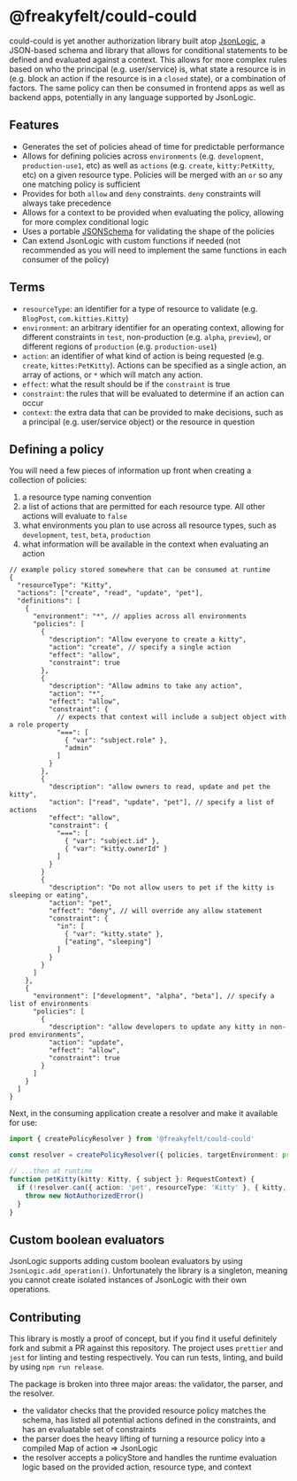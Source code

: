 # @freakyfelt/could-could

could-could is yet another authorization library built atop [JsonLogic](https://jsonlogic.com), a JSON-based schema and library that allows for conditional statements to be defined and evaluated against a context. This allows for more complex rules based on who the principal (e.g. user/service) is, what state a resource is in (e.g. block an action if the resource is in a `closed` state), or a combination of factors. The same policy can then be consumed in frontend apps as well as backend apps, potentially in any language supported by JsonLogic.

## Features

- Generates the set of policies ahead of time for predictable performance
- Allows for defining policies across `environments` (e.g. `development`, `production-use1`, etc) as well as `actions` (e.g. `create`, `kitty:PetKitty`, etc) on a given resource type. Policies will be merged with an `or` so any one matching policy is sufficient
- Provides for both `allow` and `deny` constraints. `deny` constraints will always take precedence
- Allows for a context to be provided when evaluating the policy, allowing for more complex conditional logic
- Uses a portable [JSONSchema](./schemas/resource-policy-2022-04.schema.json) for validating the shape of the policies
- Can extend JsonLogic with custom functions if needed (not recommended as you will need to implement the same functions in each consumer of the policy)

## Terms

- `resourceType`: an identifier for a type of resource to validate (e.g. `BlogPost`, `com.kitties.Kitty`)
- `environment`: an arbitrary identifier for an operating context, allowing for different constraints in `test`, non-production (e.g. `alpha`, `preview`), or different regions of `production` (e.g. `production-use1`)
- `action`: an identifier of what kind of action is being requested (e.g. `create`, `kittes:PetKitty`). Actions can be specified as a single action, an array of actions, or `*` which will match any action.
- `effect`: what the result should be if the `constraint` is true
- `constraint`: the rules that will be evaluated to determine if an action can occur
- `context`: the extra data that can be provided to make decisions, such as a principal (e.g. user/service object) or the resource in question

## Defining a policy

You will need a few pieces of information up front when creating a collection of policies:

1. a resource type naming convention
1. a list of actions that are permitted for each resource type. All other actions will evaluate to `false`
1. what environments you plan to use across all resource types, such as `development`, `test`, `beta`, `production`
1. what information will be available in the context when evaluating an action

```jsonc
// example policy stored somewhere that can be consumed at runtime
{
  "resourceType": "Kitty",
  "actions": ["create", "read", "update", "pet"],
  "definitions": [
    {
      "environment": "*", // applies across all environments
      "policies": [
        {
          "description": "Allow everyone to create a kitty",
          "action": "create", // specify a single action
          "effect": "allow",
          "constraint": true
        },
        {
          "description": "Allow admins to take any action",
          "action": "*",
          "effect": "allow",
          "constraint": {
            // expects that context will include a subject object with a role property
            "===": [
              { "var": "subject.role" },
              "admin"
            ]
          }
        },
        {
          "description": "allow owners to read, update and pet the kitty",
          "action": ["read", "update", "pet"], // specify a list of actions
          "effect": "allow",
          "constraint": {
            "===": [
              { "var": "subject.id" },
              { "var": "kitty.ownerId" }
            ]
          }
        }
        {
          "description": "Do not allow users to pet if the kitty is sleeping or eating",
          "action": "pet",
          "effect": "deny", // will override any allow statement
          "constraint": {
            "in": [
              { "var": "kitty.state" },
              ["eating", "sleeping"]
            ]
          }
        }
      ]
    },
    {
      "environment": ["development", "alpha", "beta"], // specify a list of environments
      "policies": [
        {
          "description": "allow developers to update any kitty in non-prod environments",
          "action": "update",
          "effect": "allow",
          "constraint": true
        }
      ]
    }
  ]
}
```

Next, in the consuming application create a resolver and make it available for use:

```ts
import { createPolicyResolver } from '@freakyfelt/could-could'

const resolver = createPolicyResolver({ policies, targetEnvironment: process.env.NODE_ENV })

// ...then at runtime
function petKitty(kitty: Kitty, { subject }: RequestContext) {
  if (!resolver.can({ action: 'pet', resourceType: 'Kitty' }, { kitty, subject })) {
    throw new NotAuthorizedError()
  }
}
```

## Custom boolean evaluators

JsonLogic supports adding custom boolean evaluators by using `JsonLogic.add_operation()`. Unfortunately the library is a singleton, meaning you cannot create isolated instances of JsonLogic with their own operations.

## Contributing

This library is mostly a proof of concept, but if you find it useful definitely fork and submit a PR against this repository. The project uses `prettier` and `jest` for linting and testing respectively. You can run tests, linting, and build by using `npm run release`.

The package is broken into three major areas: the validator, the parser, and the resolver.

* the validator checks that the provided resource policy matches the schema, has listed all potential actions defined in the constraints, and has an evaluatable set of constraints
* the parser does the heavy lifting of turning a resource policy into a compiled Map of action => JsonLogic
* the resolver accepts a policyStore and handles the runtime evaluation logic based on the provided action, resource type, and context
